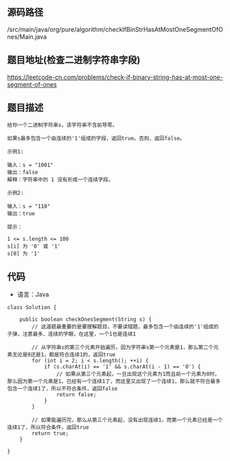 ## 源码路径

/src/main/java/org/pure/algorithm/checkIfBinStrHasAtMostOneSegmentOfOnes/Main.java

## 题目地址(检查二进制字符串字段)

https://leetcode-cn.com/problems/check-if-binary-string-has-at-most-one-segment-of-ones

## 题目描述

```
给你一个二进制字符串s，该字符串不含前导零。

如果s最多包含一个由连续的'1'组成的字段，返回true​​​。否则，返回false。

示例1:

输入：s = "1001"
输出：false
解释：字符串中的 1 没有形成一个连续字段。

示例2:

输入：s = "110"
输出：true

提示：

1 <= s.length <= 100
s[i]​​​​ 为 '0' 或 '1'
s[0] 为 '1'
```

## 代码

- 语言：Java

```
class Solution {

    public boolean checkOnesSegment(String s) {
        // 这道题最重要的是要理解题目，不要读错题，最多包含一个由连续的'1'组成的子弹，注意最多、连续的字眼，在这里，一个1也是连续1

        // 从字符串s的第三个元素开始遍历，因为字符串s第一个元素是1，那么第二个元素无论是0还是1，都是符合连续1的，返回true
        for (int i = 2; i < s.length(); ++i) {
            if (s.charAt(i) == '1' && s.charAt(i - 1) == '0') {
                // 如果从第三个元素起，一旦出现这个元素为1而且前一个元素为0时，那么因为第一个元素是1，已经有一个连续1了，而这里又出现了一个连续1，那么就不符合最多包含一个连续1了，所以不符合条件，返回false
                return false;
            }
        }

        // 如果能遍历完，那么从第三个元素起，没有出现连续1，而第一个元素已经是一个连续1了，所以符合条件，返回true
        return true;
    }

}
```